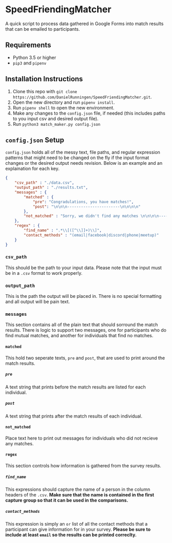 # SpeedFriendingMatcher

A quick script to process data gathered in Google Forms into match results that can be emailed to participants.

## Requirements

* Python 3.5 or higher
* `pip3` and `pipenv`

## Installation Instructions

1. Clone this repo with `git clone https://github.com/DanielRunningen/SpeedFriendingMatcher.git`.
2. Open the new directory and run `pipenv install`.
3. Run `pipenv shell` to open the new environment.
4. Make any changes to the `config.json` file, if needed (this includes paths to you input csv and desired output file).
5. Run `python3 match_maker.py config.json`

## `config.json` Setup

`config.json` holds all of the messy text, file paths, and regular expression patterns that might need to be changed on the fly if the input format changes or the desired output needs revision. Below is an example and an explaination for each key.

```json
{
    "csv_path" : "./data.csv",
    "output_path" : "./results.txt",
    "messages" : {
        "matched" : {
            "pre": "Congradulations, you have matches!",
            "post": "\n\n\n-----------------------\n\n\n\n"
        },
        "not_matched" : "Sorry, we didn't find any matches \n\n\n\n-----------------------\n\n\n\n"
    },
    "regex" : {
        "find_name" : ".*\\[([^\\]]+)\\]",
        "contact_methods" : "(email|facebook|discord|phone|meetup)"
    }
}
```

### `csv_path`

This should be the path to your input data. Please note that the input must be in a `.csv` format to work properly.

### `output_path`

This is the path the output will be placed in. There is no special formatting and all output will be pain text.

### `messages`

This section contains all of the plain text that should sorround the match results. There is logic to support two messages, one for participants who do find mutual matches, and another for individuals that find no matches.

#### `matched`

This hold two seperate texts, `pre` and `post`, that are used to print around the match results.

##### `pre`

A text string that prints before the match results are listed for each individual.

##### `post`

A text string that prints after the match results of each individual.

#### `not_matched`

Place text here to print out messages for individuals who did not recieve any matches.

#### `regex`

This section controls how information is gathered from the survey results.

##### `find_name`

This expressions should capture the name of a person in the column headers of the `.csv`. **Make sure that the name is contained in the first capture group so that it can be used in the comparisons.**

##### `contact_methods`

This expression is simply an `or` list of all the contact methods that a participant can give information for in your survey. **Please be sure to include at least `email` so the results can be printed correclty.**
